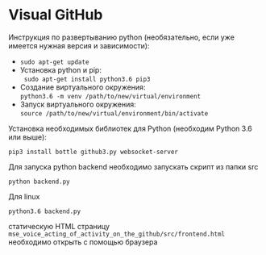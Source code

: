 
# Visual GitHub

Инструкция по развертыванию python (необязательно, если уже имеется нужная версия и зависимости):
* `sudo apt-get update`  
* Установка python и pip:  
` sudo apt-get install python3.6 pip3`
* Создание виртуального окружения:  
`python3.6 -m venv /path/to/new/virtual/environment`
* Запуск виртуального окружения:  
`source /path/to/new/virtual/environment/bin/activate`

Установка необходимых библиотек для Python (необходим Python 3.6 или выше):  
```
pip3 install bottle github3.py websocket-server
```

Для запуска python backend необходимо запускать скрипт из папки src
```
python backend.py
```

Для linux
```
python3.6 backend.py
```

статическую HTML страницу `mse_voice_acting_of_activity_on_the_github/src/frontend.html` необходимо открыть с помощью браузера
